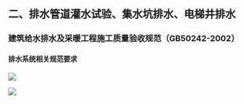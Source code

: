 ## 二、排水管道灌水试验、集水坑排水、电梯井排水

### 建筑给水排水及采暖工程施工质量验收规范（GB50242-2002）  

#### 排水系统相关规范要求  

![](http://pop.ournyears.com/GB50242-2002%E5%BB%BA%E7%AD%91%E7%BB%99%E6%B0%B4%E6%8E%92%E6%B0%B4%E5%8F%8A%E9%87%87%E6%9A%96%E5%B7%A5%E7%A8%8B%E6%96%BD%E5%B7%A5%E8%B4%A8%E9%87%8F%E9%AA%8C%E6%94%B6%E8%A7%84%E8%8C%83-5.2.2.jpg)



![](http://pop.ournyears.com/GB50242-2002%E5%BB%BA%E7%AD%91%E7%BB%99%E6%B0%B4%E6%8E%92%E6%B0%B4%E5%8F%8A%E9%87%87%E6%9A%96%E5%B7%A5%E7%A8%8B%E6%96%BD%E5%B7%A5%E8%B4%A8%E9%87%8F%E9%AA%8C%E6%94%B6%E8%A7%84%E8%8C%83-5.2.9.jpg)